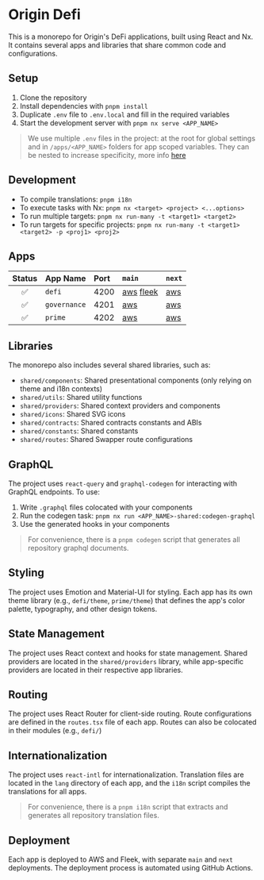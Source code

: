 # Origin Defi

This is a monorepo for Origin's DeFi applications, built using React and Nx. It contains several apps and libraries that share common code and configurations.

## Setup

1. Clone the repository
2. Install dependencies with `pnpm install`
3. Duplicate `.env` file to `.env.local` and fill in the required variables
4. Start the development server with `pnpm nx serve <APP_NAME>`

> We use multiple `.env` files in the project: at the root for global settings and in `/apps/<APP_NAME>` folders for app scoped variables. They can be nested to increase specificity, more info [here](https://nx.dev/recipes/tips-n-tricks/define-environment-variables)

## Development

- To compile translations: `pnpm i18n`
- To execute tasks with Nx: `pnpm nx <target> <project> <...options>`
- To run multiple targets: `pnpm nx run-many -t <target1> <target2>`
- To run targets for specific projects: `pnpm nx run-many -t <target1> <target2> -p <proj1> <proj2>`

## Apps

| Status | App Name   | Port | `main`  | `next`  |
|:------:|:-------------|:-----|:-------------|:-------------|
|   ✅   | `defi`       | 4200 | [aws](https://main.drvhjg4vfr6lu.amplifyapp.com/) [fleek](https://originprotocol.eth.limo/)    | [aws](https://next.drvhjg4vfr6lu.amplifyapp.com/)    
|   ✅   | `governance` | 4201 | [aws](https://governance.ousd.com/)   | [aws](https://next.d11mo0k0jspnpd.amplifyapp.com/)   
|   ✅   | `prime`      | 4202 | [aws](https://app.primestaked.com/)   | [aws](https://next.d3ekvisba9ol3t.amplifyapp.com/#/restake)   

## Libraries

The monorepo also includes several shared libraries, such as:

- `shared/components`: Shared presentational components (only relying on theme and i18n contexts)
- `shared/utils`: Shared utility functions
- `shared/providers`: Shared context providers and components
- `shared/icons`: Shared SVG icons
- `shared/contracts`: Shared contracts constants and ABIs
- `shared/constants`: Shared constants
- `shared/routes`: Shared Swapper route configurations

## GraphQL

The project uses `react-query` and `graphql-codegen` for interacting with GraphQL endpoints. To use:

1. Write `.graphql` files colocated with your components
2. Run the codegen task: `pnpm nx run <APP_NAME>-shared:codegen-graphql`
3. Use the generated hooks in your components

> For convenience, there is a `pnpm codegen` script that generates all repository graphql documents.

## Styling

The project uses Emotion and Material-UI for styling. Each app has its own theme library (e.g., `defi/theme`, `prime/theme`) that defines the app's color palette, typography, and other design tokens.

## State Management

The project uses React context and hooks for state management. Shared providers are located in the `shared/providers` library, while app-specific providers are located in their respective app libraries.

## Routing

The project uses React Router for client-side routing. Route configurations are defined in the `routes.tsx` file of each app. Routes can also be colocated in their modules (e.g., `defi/`)

## Internationalization

The project uses `react-intl` for internationalization. Translation files are located in the `lang` directory of each app, and the `i18n` script compiles the translations for all apps.

> For convenience, there is a `pnpm i18n` script that extracts and generates all repository translation files.

## Deployment

Each app is deployed to AWS and Fleek, with separate `main` and `next` deployments. The deployment process is automated using GitHub Actions.
